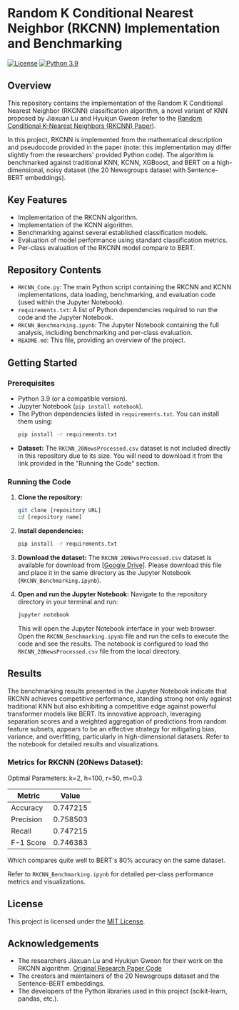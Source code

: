 # Random K Conditional Nearest Neighbor (RKCNN) Implementation and Benchmarking

[![License](https://img.shields.io/badge/License-MIT-yellow.svg)](https://opensource.org/licenses/MIT) [![Python 3.9](https://img.shields.io/badge/python-3.9-blue.svg)](https://www.python.org/downloads/release/python-390/) 

## Overview

This repository contains the implementation of the Random K Conditional Nearest Neighbor (RKCNN) classification algorithm, a novel variant of KNN proposed by Jiaxuan Lu and Hyukjun Gweon (refer to the [Random Conditional K-Nearest Neighbors (RKCNN) Paper](https://peerj.com/articles/cs-2497/)).

In this project, RKCNN is implemented from the mathematical description and pseudocode provided in the paper (note: this implementation may differ slightly from the researchers' provided Python code). The algorithm is benchmarked against traditional KNN, KCNN, XGBoost, and BERT on a high-dimensional, noisy dataset (the 20 Newsgroups dataset with Sentence-BERT embeddings).

## Key Features

* Implementation of the RKCNN algorithm.
* Implementation of the KCNN algorithm.
* Benchmarking against several established classification models.
* Evaluation of model performance using standard classification metrics.
* Per-class evaluation of the RKCNN model compare to BERT.

## Repository Contents

* `RKCNN_Code.py`: The main Python script containing the RKCNN and KCNN implementations, data loading, benchmarking, and evaluation code (used within the Jupyter Notebook).
* `requirements.txt`: A list of Python dependencies required to run the code and the Jupyter Notebook.
* `RKCNN_Benchmarking.ipynb`: The Jupyter Notebook containing the full analysis, including benchmarking and per-class evaluation.
* `README.md`: This file, providing an overview of the project.

## Getting Started

### Prerequisites

* Python 3.9 (or a compatible version).
* Jupyter Notebook (`pip install notebook`).
* The Python dependencies listed in `requirements.txt`. You can install them using:
    ```bash
    pip install -r requirements.txt
    ```
* **Dataset:** The `RKCNN_20NewsProcessed.csv` dataset is not included directly in this repository due to its size. You will need to download it from the link provided in the "Running the Code" section.

### Running the Code

1.  **Clone the repository:**
    ```bash
    git clone [repository URL]
    cd [repository name]
    ```
2.  **Install dependencies:**
    ```bash
    pip install -r requirements.txt
    ```
3.  **Download the dataset:**
    The `RKCNN_20NewsProcessed.csv` dataset is available for download from [[Google Drive](https://drive.google.com/file/d/1HiJTX-LuHD5e_qmgaeehxfBH5XjYaX_n/view?usp=sharing)]. Please download this file and place it in the same directory as the Jupyter Notebook (`RKCNN_Benchmarking.ipynb`).

4.  **Open and run the Jupyter Notebook:**
    Navigate to the repository directory in your terminal and run:
    ```bash
    jupyter notebook
    ```
    This will open the Jupyter Notebook interface in your web browser. Open the `RKCNN_Benchmarking.ipynb` file and run the cells to execute the code and see the results. The notebook is configured to load the `RKCNN_20NewsProcessed.csv` file from the local directory.

## Results

The benchmarking results presented in the Jupyter Notebook indicate that RKCNN achieves competitive performance, standing strong not only against traditional KNN but also exhibiting a competitive edge against powerful transformer models like BERT. Its innovative approach, leveraging separation scores and a weighted aggregation of predictions from random feature subsets, appears to be an effective strategy for mitigating bias, variance, and overfitting, particularly in high-dimensional datasets. Refer to the notebook for detailed results and visualizations.

### Metrics for RKCNN (20News Dataset):

Optimal Parameters:
k=2, h=100, r=50, m=0.3

| Metric    | Value    |
|-----------|----------|
| Accuracy  | 0.747215 |
| Precision | 0.758503 |
| Recall    | 0.747215 |
| F-1 Score | 0.746383 |

Which compares quite well to BERT's 80% accuracy on the same dataset.

Refer to `RKCNN_Benchmarking.ipynb` for detailed per-class performance metrics and visualizations.

## License

This project is licensed under the [MIT License](https://opensource.org/licenses/MIT). 


## Acknowledgements

* The researchers Jiaxuan Lu and Hyukjun Gweon for their work on the RKCNN algorithm. [Original Research Paper Code](https://dfzljdn9uc3pi.cloudfront.net/2025/cs-2497/1/RandomkCNN.py)
* The creators and maintainers of the 20 Newsgroups dataset and the Sentence-BERT embeddings.
* The developers of the Python libraries used in this project (scikit-learn, pandas, etc.).
